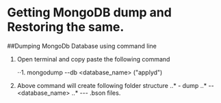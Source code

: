 # Getting MongoDB dump and Restoring the same.

##Dumping MongoDb Database using command line
    
1. Open terminal and copy paste the following command

    ⋅⋅1. mongodump --db <database_name> ("applyd")
2. Above command will create following folder structure
..* - dump
..*  -- <database_name>
..*   --- .bson files.
